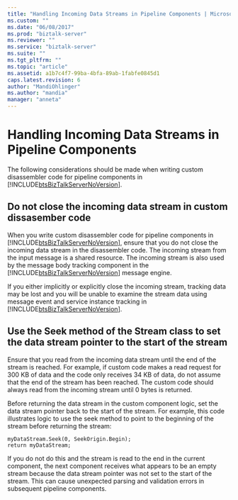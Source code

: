 ```yaml
---
title: "Handling Incoming Data Streams in Pipeline Components | Microsoft Docs"
ms.custom: ""
ms.date: "06/08/2017"
ms.prod: "biztalk-server"
ms.reviewer: ""
ms.service: "biztalk-server"
ms.suite: ""
ms.tgt_pltfrm: ""
ms.topic: "article"
ms.assetid: a1b7c4f7-99ba-4bfa-89ab-1fabfe0845d1
caps.latest.revision: 6
author: "MandiOhlinger"
ms.author: "mandia"
manager: "anneta"
---
```

# Handling Incoming Data Streams in Pipeline Components
The following considerations should be made when writing custom disassembler code for pipeline components in [!INCLUDE[btsBizTalkServerNoVersion](../includes/btsbiztalkservernoversion-md.md)].  
  
## Do not close the incoming data stream in custom dissasember code  
 When you write custom disassembler code for pipeline components in [!INCLUDE[btsBizTalkServerNoVersion](../includes/btsbiztalkservernoversion-md.md)], ensure that you do not close the incoming data stream in the disassembler code. The incoming stream from the input message is a shared resource. The incoming stream is also used by the message body tracking component in the [!INCLUDE[btsBizTalkServerNoVersion](../includes/btsbiztalkservernoversion-md.md)] message engine.  
  
 If you either implicitly or explicitly close the incoming stream, tracking data may be lost and you will be unable to examine the stream data using message event and service instance tracking in [!INCLUDE[btsBizTalkServerNoVersion](../includes/btsbiztalkservernoversion-md.md)].  
  
## Use the Seek method of the Stream class to set the data stream pointer to the start of the stream  
 Ensure that you read from the incoming data stream until the end of the stream is reached. For example, if custom code makes a read request for 300 KB of data and the code only receives 34 KB of data, do not assume that the end of the stream has been reached. The custom code should always read from the incoming stream until 0 bytes is returned.  
  
 Before returning the data stream in the custom component logic, set the data stream pointer back to the start of the stream. For example, this code illustrates logic to use the seek method to point to the beginning of the stream before returning the stream:  
  
```  
myDataStream.Seek(0, SeekOrigin.Begin);  
return myDataStream;  
```  
  
 If you do not do this and the stream is read to the end in the current component, the next component receives what appears to be an empty stream because the data stream pointer was not set to the start of the stream. This can cause unexpected parsing and validation errors in subsequent pipeline components.